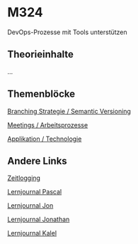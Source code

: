 # M324

DevOps-Prozesse mit Tools unterstützen

## Theorieinhalte

...

## Themenblöcke

[Branching Strategie / Semantic Versioning](Dokumentation/D2_Branching_Strategie_Semantic_Versioning.md)

[Meetings / Arbeitsprozesse](Dokumentation/D3_Meetings_Arbeitsprozesse.md)

[Applikation / Technologie](Dokumentation/Applikation_Technologie.md)

## Andere Links

[Zeitlogging](https://tbzedu.sharepoint.com/:x:/r/sites/IT_AP21d_M324-Gruppe2/Freigegebene%20Dokumente/Gruppe2/timelogging.xlsx?d=wa8287b6140164d7981359b97c8ffaf1e&csf=1&web=1&e=LmHBhs)

[Lernjournal Pascal](https://github.com/Pascal1414/M324-Portfolio)

[Lernjournal Jon](https://github.com/jonlanda/M324-Lernjournal)

[Lernjournal Jonathan](https://github.com/JonathanXDR/M324-Lernjournal)

[Lernjournal Kalel](https://github.com/KalelJong/M324_Lernjournal)
